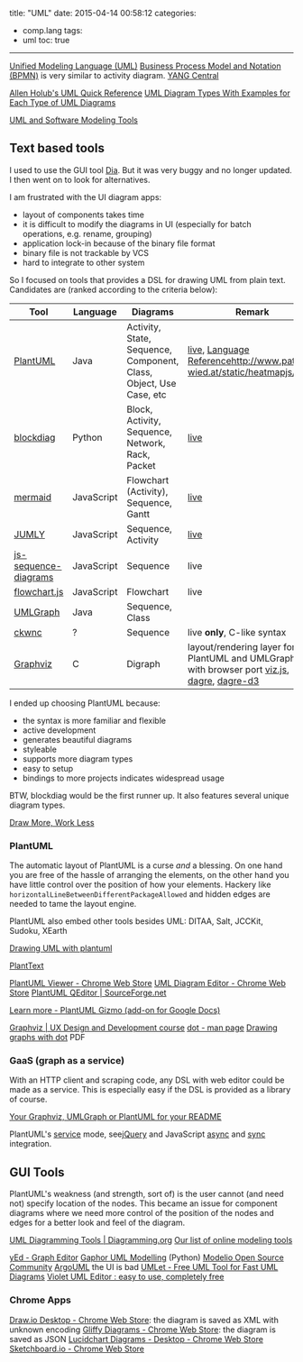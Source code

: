 title: "UML"
date: 2015-04-14 00:58:12
categories:
- comp.lang
tags:
- uml
toc: true
---

[Unified Modeling Language (UML)](http://en.wikipedia.org/wiki/Unified_Modeling_Language)
[Business Process Model and Notation (BPMN)](http://en.wikipedia.org/wiki/Business_Process_Model_and_Notation) is very similar to activity diagram.
[YANG Central](http://www.yang-central.org/twiki/bin/view/Main/WebHome)

[Allen Holub's UML Quick Reference](http://www.holub.com/goodies/uml/)
[UML Diagram Types With Examples for Each Type of UML Diagrams](http://creately.com/blog/diagrams/uml-diagram-types-examples/)

[UML and Software Modeling Tools](http://www.slideshare.net/Zed4rReal/uml-and-software-modeling-toolspptx)

<!-- more -->

## Text based tools

I used to use the GUI tool [Dia](https://wiki.gnome.org/Apps/Dia/). But it was very buggy and no longer updated. I then went on to look for alternatives.

I am frustrated with the UI diagram apps:
- layout of components takes time
- it is difficult to modify the diagrams in UI (especially for batch operations, e.g. rename, grouping)
- application lock-in because of the binary file format
- binary file is not trackable by VCS
- hard to integrate to other system

So I focused on tools that provides a DSL for drawing UML from plain text.
Candidates are (ranked according to the criteria below):

Tool           | Language   | Diagrams           | Remark
--------       | -------    | -------            | -------
[PlantUML][]   | Java       | Activity, State, Sequence, Component, Class, Object, Use Case, etc | [live](http://www.plantuml.com/plantuml/), [Language Reference](http://plantuml.sourceforge.net/PlantUML_Language_Reference_Guide.pdf)http://www.patrick-wied.at/static/heatmapjs/
[blockdiag][]  | Python     | Block, Activity, Sequence, Network, Rack, Packet | [live](http://blockdiag.appspot.com/)
[mermaid][]    | JavaScript | Flowchart (Activity), Sequence, Gantt | [live](http://knsv.github.io/mermaid/live_editor/)
[JUMLY][]      | JavaScript | Sequence, Activity | [live](http://jumly.tmtk.net/try.html)
[js-sequence-diagrams][] | JavaScript | Sequence | live
[flowchart.js][]         | JavaScript | Flowchart | live
[UMLGraph][]   | Java       | Sequence, Class    |
[ckwnc][]      | ?          | Sequence           | live **only**, C-like syntax
[Graphviz][]   | C          | Digraph            | layout/rendering layer for PlantUML and UMLGraph, with browser port [viz.js](https://github.com/mdaines/viz.js), [dagre](https://github.com/cpettitt/dagre), [dagre-d3](https://github.com/cpettitt/dagre-d3)

[PlantUML]: http://plantuml.sourceforge.net/
[blockdiag]: http://blockdiag.com/en/
[mermaid]: https://github.com/knsv/mermaid
[JUMLY]: http://jumly.tmtk.net/
[js-sequence-diagrams]: http://bramp.github.io/js-sequence-diagrams/
[flowchart.js]: http://flowchart.js.org/
[UMLGraph]: http://www.umlgraph.org/index.html
[ckwnc]: http://www.ckwnc.com
[Graphviz]: http://www.graphviz.org/

I ended up choosing PlantUML because:
- the syntax is more familiar and flexible
- active development
- generates beautiful diagrams
- styleable
- supports more diagram types
- easy to setup
- bindings to more projects indicates widespread usage

BTW, blockdiag would be the first runner up. It also features several unique diagram types.

[Draw More, Work Less](http://www.slideshare.net/MichaelBarSinai/generated-siagramspublic)

### PlantUML

The automatic layout of PlantUML is a curse *and* a blessing.
On one hand you are free of the hassle of arranging the elements, on the other hand you have little control over the position of how your elements.
Hackery like `horizontalLineBetweenDifferentPackageAllowed` and hidden edges are needed to tame the layout engine.

PlantUML also embed other tools besides UML:
DITAA, Salt, JCCKit, Sudoku, XEarth

[Drawing UML with plantuml](http://kimi.im/2014-05-17-drawing-uml-with-plantuml/)

[PlantText](http://www.planttext.com/planttext)

[PlantUML Viewer - Chrome Web Store](https://chrome.google.com/webstore/detail/plantuml-viewer/legbfeljfbjgfifnkmpoajgpgejojooj)
[UML Diagram Editor - Chrome Web Store](https://chrome.google.com/webstore/detail/uml-diagram-editor/hoepdgfgogmeofkgkpapbdpdjkplcode)
[PlantUML QEditor | SourceForge.net](http://sourceforge.net/projects/plantumlqeditor/)

[Learn more - PlantUML Gizmo (add-on for Google Docs)](https://sites.google.com/site/plantumlgizmo/learn)

[Graphviz | UX Design and Development course](http://www.anotheruiguy.com/ux-design-dev/_book/ux/graphviz.html)
[dot - man page](https://www.mankier.com/1/dot)
[Drawing graphs with dot](http://www.graphviz.org/pdf/dotguide.pdf) PDF

### GaaS (graph as a service)

With an HTTP client and scraping code, any DSL with web editor could be made as a service. This is especially easy if the DSL is provided as a library of course.

[Your Graphviz, UMLGraph or PlantUML for your README](http://www.gravizo.com/)

PlantUML's [service](http://plantuml.sourceforge.net/server.html) mode, see[jQuery](http://plantuml.sourceforge.net/jquery.html) and JavaScript [async](http://plantuml.sourceforge.net/demojavascript.html) and [sync](http://plantuml.sourceforge.net/demojavascript2.html) integration.

## GUI Tools

PlantUML's weakness (and strength, sort of) is the user cannot (and need not) specify location of the nodes. This became an issue for component diagrams where we need more control of the position of the nodes and edges for a better look and feel of the diagram.

[UML Diagramming Tools | Diagramming.org](http://www.diagramming.org/)
[Our list of online modeling tools](http://modeling-languages.com/web-based-modeling-tools/)

[yEd - Graph Editor](http://www.yworks.com/products/yed)
[Gaphor UML Modelling](http://gaphor.sourceforge.net/download.php)  (Python)
[Modelio Open Source Community](https://www.modelio.org/index.php)
[ArgoUML](http://argouml.tigris.org/)  the UI is bad
[UMLet - Free UML Tool for Fast UML Diagrams](http://www.umlet.com/)
[Violet UML Editor : easy to use, completely free](http://alexdp.free.fr/violetumleditor/page.php)

### Chrome Apps

[Draw.io Desktop - Chrome Web Store](https://chrome.google.com/webstore/detail/drawio-desktop/pebppomjfocnoigkeepgbmcifnnlndla): the diagram is saved as XML with unknown encoding
[Gliffy Diagrams - Chrome Web Store](https://chrome.google.com/webstore/detail/gliffy-diagrams/bhmicilclplefnflapjmnngmkkkkpfad): the diagram is saved as JSON
[Lucidchart Diagrams - Desktop - Chrome Web Store](https://chrome.google.com/webstore/detail/lucidchart-diagrams-deskt/djejicklhojeokkfmdelnempiecmdomj)
[Sketchboard.io - Chrome Web Store](https://chrome.google.com/webstore/detail/sketchboardio/bgafhjpdkfjfmmjbebbdckolonomaoil)

